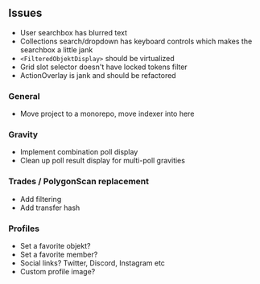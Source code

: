## Issues

- User searchbox has blurred text
- Collections search/dropdown has keyboard controls which makes the searchbox a little jank
- `<FilteredObjektDisplay>` should be virtualized
- Grid slot selector doesn't have locked tokens filter
- ActionOverlay is jank and should be refactored

### General

- Move project to a monorepo, move indexer into here

### Gravity

- Implement combination poll display
- Clean up poll result display for multi-poll gravities

### Trades / PolygonScan replacement

- Add filtering
- Add transfer hash

### Profiles

- Set a favorite objekt?
- Set a favorite member?
- Social links? Twitter, Discord, Instagram etc
- Custom profile image?
